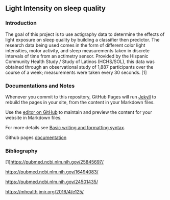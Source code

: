 ## Light Intensity on sleep quality

### Introduction

The goal of this project is to use actigraphy data to determine the effects of light exposure on sleep quality by building a classifier then predictor. The research data being used comes in the form of different color light intensities, motor activity, and sleep measurements taken in discrete intervals of time from an actimetry sensor. Provided by the Hispanic Community Health Study / Study of Latinos (HCHS/SOL), this data was obtained through an observational study of 1,887 participants over the course of a week; measurements were taken every 30 seconds. [1] 


### Documentations and Notes

Whenever you commit to this repository, GitHub Pages will run [Jekyll](https://jekyllrb.com/) to rebuild the pages in your site, from the content in your Markdown files.

Use the [editor on GitHub](https://github.com/GogoHYX/DSC180_sleep_apnea/edit/gh-pages/index.md) to maintain and preview the content for your website in Markdown files.

For more details see [Basic writing and formatting syntax](https://docs.github.com/en/github/writing-on-github/getting-started-with-writing-and-formatting-on-github/basic-writing-and-formatting-syntax).


Github pages [documentation](https://docs.github.com/categories/github-pages-basics/)

### Bibliography
[1]https://pubmed.ncbi.nlm.nih.gov/25845697/

https://pubmed.ncbi.nlm.nih.gov/16494083/

https://pubmed.ncbi.nlm.nih.gov/24501435/

https://mhealth.jmir.org/2016/4/e125/

